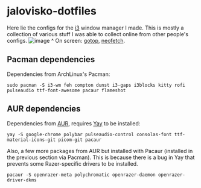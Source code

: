 # jalovisko-dotfiles
Here lie the configs for the [i3](https://github.com/i3/i3) window manager I made. This is mostly a collection of various stuff I was able to collect online from other people's configs.
![image](https://user-images.githubusercontent.com/22379984/124523134-bcc01c00-ddc3-11eb-84c8-5332261054f7.png)
^ On screen: [gotop](https://github.com/cjbassi/gotop), [neofetch](https://github.com/dylanaraps/neofetch.git).


## Pacman dependencies
Dependencies from ArchLinux's Pacman:
```
sudo pacman -S i3-wm feh compton dunst i3-gaps i3blocks kitty rofi pulseaudio ttf-font-awesome pacaur flameshot
```
## AUR dependencies
Dependencies from [AUR](https://aur.archlinux.org/), requires [Yay](https://github.com/Jguer/yay) to be installed:
```
yay -S google-chrome polybar pulseaudio-control consolas-font ttf-material-icons-git picom-git pacaur
```
Also, a few more packages from AUR but installed with Pacaur (installed in the previous section via Pacman). This is because there is a bug in Yay that prevents some Razer-specific drivers to be installed.
```
pacaur -S openrazer-meta polychromatic openrazer-daemon openrazer-driver-dkms
```
